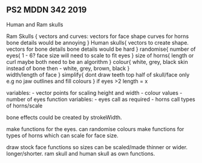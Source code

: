 ## PS2 MDDN 342 2019

Human and Ram skulls

Ram Skulls {
	vectors and curves:
	vectors for face shape
	curves for horns
	bone details would be annoying
}
Human skulls{
	vectors to create shape.
	vectors for bone details
	bone details would be hard
}
randomise{
	number of eyes{
					1 - 6?
					face size will need to scale to fit eyes
					}
	size of horns{
					length or curl maybe both
					need to be an algorithm
				}
	colour{
			white, grey, black
			skin instead of bone then - white, grey, brown, black 
			}		
	width/length of face
} 
simplify{
	dont draw teeth
	top half of skull/face only e.g no jaw
	outlines and fill colours
}
if eyes >2 length = x 

variables:
	- vector points for scaling height and width
	- colour values
	- number of eyes
	function variables:
		- eyes call as required
		- horns call types of horns/scale

bone effects could be created by strokeWidth. 

make functions for the eyes. can randomise colours
make functions for types of horns which can scale for face size.

draw stock face functions so sizes can be scaled/made thinner or wider. longer/shorter.
ram skull and human skull as own functions. 
